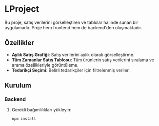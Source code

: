 # LProject

Bu proje, satış verilerini görselleştiren ve tablolar halinde sunan bir uygulamadır. Proje hem frontend hem de backend'den oluşmaktadır.

## Özellikler

- **Aylık Satış Grafiği**: Satış verilerini aylık olarak görselleştirme.
- **Tüm Zamanlar Satış Tablosu**: Tüm ürünlerin satış verilerini sıralama ve arama özellikleriyle görüntüleme.
- **Tedarikçi Seçimi**: Belirli tedarikçiler için filtrelenmiş veriler.

## Kurulum

### Backend
1. Gerekli bağımlılıkları yükleyin:
   ```bash
   npm install